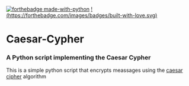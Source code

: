 [![forthebadge made-with-python](http://ForTheBadge.com/images/badges/made-with-python.svg)]()
[!(https://forthebadge.com/images/badges/built-with-love.svg)]()

# Caesar-Cypher

### A Python script implementing the Caesar Cypher


This is a simple python script that encrypts meassages using the [caesar cipher](http://www.practicalcryptography.com/ciphers/caesar-cipher/) algorithm
